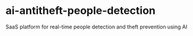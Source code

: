 # ai-antitheft-people-detection
SaaS platform for real-time people detection and theft prevention using AI
